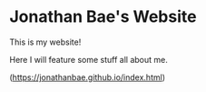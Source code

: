 # Jonathan Bae's Website

This is my website!

Here I will feature some stuff all about me.

(https://jonathanbae.github.io/index.html)
